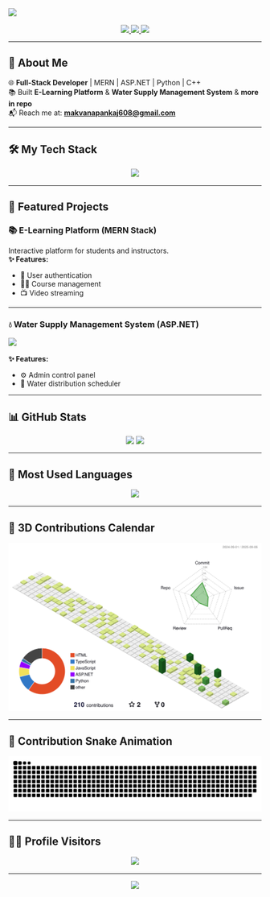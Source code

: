 <!-- 🌊 Animated Wave Header -->
<img src="https://capsule-render.vercel.app/api?type=waving&color=gradient&height=200&section=header&text=Hi%20👋,%20I'm%20Pankaj%20Makvana&fontSize=40&fontAlignY=40&animation=fadeIn" />

<p align="center">
  <a href="mailto:makvanapankaj608@gmail.com">
    <img src="https://img.shields.io/badge/Email-makvanapankaj608@gmail.com-D14836?style=for-the-badge&logo=gmail&logoColor=white" />
  </a>
  <a href="https://www.linkedin.com/in/pankajmakvana07/" target="_blank">
    <img src="https://img.shields.io/badge/LinkedIn-Connect-0A66C2?style=for-the-badge&logo=linkedin&logoColor=white" />
  </a>
  <a href="https://pankajmakvana711.github.io/" target="_blank">
    <img src="https://img.shields.io/badge/Portfolio-Visit-FF6B6B?style=for-the-badge&logo=google-chrome&logoColor=white" />
  </a>
</p>

---

## 🚀 About Me
🌐 **Full-Stack Developer** | MERN | ASP.NET | Python | C++  
📚 Built **E-Learning Platform** & **Water Supply Management System** & **more in repo**  
📬 Reach me at: **makvanapankaj608@gmail.com**

---

## 🛠️ My Tech Stack
<p align="center">
  <img src="https://skillicons.dev/icons?i=react,nodejs,mongodb,express,cpp,python,dotnet,php,sql" />
</p>

---

## 🖤 Featured Projects

### 📚 E-Learning Platform (MERN Stack)
Interactive platform for students and instructors.  
**✨ Features:**
- 🔐 User authentication
- 🧑‍🏫 Course management
- 📺 Video streaming

---

### 💧 Water Supply Management System (ASP.NET)
<img src="https://cdn-icons-png.flaticon.com/512/861/861060.png" width="40"/>

**✨ Features:**
- ⚙️ Admin control panel
- 📅 Water distribution scheduler

---

## 📊 GitHub Stats
<p align="center">
  <img src="https://github-readme-stats.vercel.app/api?username=pankajmakvana711&show_icons=true&theme=radical&hide_border=true&border_radius=10" width="48%" />
  <img src="https://github-readme-streak-stats.herokuapp.com?user=pankajmakvana711&theme=radical&hide_border=true&border_radius=10" width="48%" />
</p>

---

## 🌈 Most Used Languages
<p align="center">
  <img src="https://github-readme-stats.vercel.app/api/top-langs/?username=pankajmakvana711&layout=compact&theme=gruvbox&langs_count=8&hide_border=true&border_radius=10" />
</p>

---

## 🧊 3D Contributions Calendar
<p align="center">
  <img src="profile-3d-contrib/profile-green-animate.svg" />
</p>


---

## 🐍 Contribution Snake Animation
<p align="center">
  <img src="https://raw.githubusercontent.com/Platane/snk/output/github-contribution-grid-snake.svg" />
</p>

---

## 🕵️‍♂️ Profile Visitors
<p align="center">
  <img src="https://komarev.com/ghpvc/?username=pankajmakvana711&label=Profile%20views&color=0e75b6&style=flat" />
</p>

---

<p align="center">
  <img src="https://readme-typing-svg.herokuapp.com?font=Fira+Code&size=24&pause=1000&color=00FF00&width=435&lines=Thanks+for+visiting+my+profile!;⭐️+Drop+a+star+if+you+like+my+work!" />
</p>
